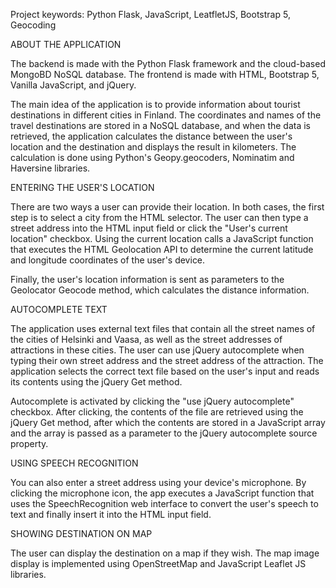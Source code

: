 Project keywords: Python Flask, JavaScript, LeatfletJS, Bootstrap 5, Geocoding


ABOUT THE APPLICATION

The backend is made with the Python Flask framework and the cloud-based MongoBD NoSQL database. The frontend is made with HTML, Bootstrap 5, Vanilla JavaScript, and jQuery.

The main idea of the application is to provide information about tourist destinations in different cities in Finland. The coordinates and names of the travel destinations are stored in a NoSQL database, and when the data is retrieved, the application calculates the distance between the user's location and the destination and displays the result in kilometers. The calculation is done using Python's Geopy.geocoders, Nominatim and Haversine libraries.

ENTERING THE USER'S LOCATION

There are two ways a user can provide their location. In both cases, the first step is to select a city from the HTML selector. The user can then type a street address into the HTML input field or click the "User's current location" checkbox. Using the current location calls a JavaScript function that executes the HTML Geolocation API to determine the current latitude and longitude coordinates of the user's device.

Finally, the user's location information is sent as parameters to the Geolocator Geocode method, which calculates the distance information.

AUTOCOMPLETE TEXT

The application uses external text files that contain all the street names of the cities of Helsinki and Vaasa, as well as the street addresses of attractions in these cities. The user can use jQuery autocomplete when typing their own street address and the street address of the attraction. The application selects the correct text file based on the user's input and reads its contents using the jQuery Get method.

Autocomplete is activated by clicking the "use jQuery autocomplete" checkbox. After clicking, the contents of the file are retrieved using the jQuery Get method, after which the contents are stored in a JavaScript array and the array is passed as a parameter to the jQuery autocomplete source property.

USING SPEECH RECOGNITION

You can also enter a street address using your device's microphone. By clicking the microphone icon, the app executes a JavaScript function that uses the SpeechRecognition web interface to convert the user's speech to text and finally insert it into the HTML input field.

SHOWING DESTINATION ON MAP

The user can display the destination on a map if they wish. The map image display is implemented using OpenStreetMap and JavaScript Leaflet JS libraries.
